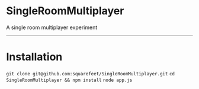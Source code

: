 SingleRoomMultiplayer
=====================

A single room multiplayer experiment

----

Installation
============

```git clone git@github.com:squarefeet/SingleRoomMultiplayer.git```
```cd SingleRoomMultiplayer && npm install```
```node app.js```

